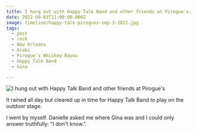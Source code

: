 ```yaml
---
title: I hung out with Happy Talk Band and other friends at Pirogue's.
date: 2022-09-03T11:00:00.000Z
image: timeline/happy-talk-pirogues-sep-3-2022.jpg
tags:
  - post 
  - rock
  - New Orleans
  - Arabi
  - Pirogue's Whiskey Bayou
  - Happy Talk Band
  - Gina

---
```


![I hung out with Happy Talk Band and other friends at Pirogue's](/static/img/timeline/happy-talk-pirogues-sep-3-2022.jpg)

It rained all day but cleared up in time for Happy Talk Band to play on the outdoor stage.

I went by myself. Danielle asked me where Gina was and I could only answer truthfully: "I don't know.".


